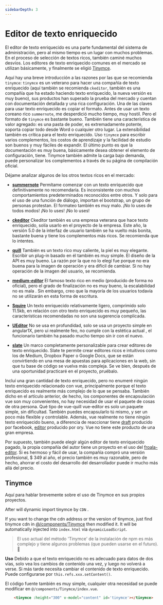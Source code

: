 ```yaml
---
sidebarDepth: 3
---
```


# Editor de texto enriquecido

El editor de texto enriquecido es una parte fundamental del sistema de administración, pero al mismo tiempo es un lugar con muchos problemas. En el proceso de selección de textos ricos, también caminé muchos desvíos. Los editores de texto enriquecido comunes en el mercado se utilizan básicamente, y finalmente se eligió [Tinymce](https://github.com/tinymce/tinymce).

Aquí hay una breve introducción a las razones por las que se recomienda `tinymce`: `tinymce` es un veterano para hacer una compañía de texto enriquecido (aquí también se recomienda `ckeditor`, también es una compañía que ha estado haciendo texto enriquecido, la nueva versión es muy bueno), sus productos han superado la prueba del mercado y cuentan con documentación detallada y una rica configuración. Una de las claves para usar texto enriquecido es copiar el formato. Antes de usar un texto coreano rico `summernote`, me desperdició mucho tiempo, muy hostil. Pero el formato de `tinymce` es bastante bueno. También tiene una característica de valor agregado: es una pasta de poder, es extremadamente potente, soporta copiar todo desde Word o cualquier otro lugar. La extensibilidad también es crítica para el texto enriquecido. Uso `tinymce` para escribir varios complementos, los costos de aprendizaje y la facilidad de estudio son buenos y muy fáciles de expandir. El último punto es que la documentación es muy buena, básicamente desea obtener el elemento de configuración, tiene. Tinymce también admite la carga bajo demanda, puede personalizar los complementos a través de su página de compilación oficial.

Déjame analizar algunos de los otros textos ricos en el mercado:

- **[summernote](https://github.com/summernote/summernote)** Permítame comenzar con un texto enriquecido que definitivamente no recomendaría. Es inconsistente con muchos comportamientos predeterminados reconocidos entre otros. Y solo para el uso de una función de diálogo, importan el bootstrap, un grupo de personas protestan. El formateo también es muy malo. ¡No lo uses de todos modos! ¡No lo uses! ¡No lo uses!

- **[ckeditor](https://github.com/galetahub/ckeditor)** Ckeditor también es una empresa veterana que hace texto enriquecido, solía ​​usarlo en el proyecto de la empresa. Este año, la versión 5.0 de la interfaz de usuario también se ha vuelto más bonita, bastante buena y tiene los complementos más ricos. Se recomienda que lo intentes.

- **[quill](https://github.com/quilljs/quill)** También es un texto rico muy caliente, la piel es muy elegante. Escribir un plug-in basado en él también es muy simple. El diseño de la API es muy bueno. La razón por la que no lo elegí fue porque no era buena para la imagen de operación y era difícil de cambiar. Si no hay operación de la imagen del usuario, se recomienda.

- **[medium-_editor_](https://github.com/yabwe/medium-editor)** El famoso texto rico en medio (producido de forma no oficial), pero el grado de finalización no es muy bueno, la escalabilidad no es mala . Sin embargo, creo que la mayoría de los usuarios todavía no se utilizarán en esta forma de escritura.

- **[Squire](https://github.com/neilj/Squire)** Un texto enriquecido relativamente ligero, comprimido solo 11.5kb, en relación con otro texto enriquecido es muy pequeño, las características recomendadas no son una sugerencia complicada.

- **[UEditor](http://ueditor.baidu.com/website/index.html)** No se usa en profundidad, solo se usa un proyecto simple en angular1X, pero ui realmente feo, no cumple con la estética actual , el funcionario también ha pasado mucho tiempo sin ir con el nuevo.

- **[slate](https://github.com/ianstormtaylor/slate)** Un marco completamente personalizable para crear editores de texto enriquecido. Slate te permite crear editores ricos e intuitivos como los de Medium, Dropbox Paper o Google Docs, que se están convirtiendo en una mesa de apuestas para aplicaciones en la web, sin que tu base de código se vuelva más compleja. Se ve bien, después de una oportunidad practicaré en el proyecto, pruébalo.

Incluí una gran cantidad de texto enriquecido, pero no enumeré ningún texto enriquecido relacionado con vue, principalmente porque el texto enriquecido es realmente más complejo de lo que se pensaba. También dicho en el artículo anterior, de hecho, los componentes de encapsulación vue son muy convenientes, no hay necesidad de usar el paquete de cosas de otra persona.
Qué tipo de vue-quill vue-editor es solo un paquete simple, sin dificultad. También puedes encapsularlo tú mismo, y ser un poco más flexible y controlable. Además, vue realmente no tiene ningún texto enriquecido bueno, a diferencia de reaccionar tiene [draft](https://github.com/facebook/draft-js) producido por facebook, [editor](https://github.com/ory/editor) producido por ory. Vue no tiene este producto de una gran empresa.

Por supuesto, también puede elegir algún editor de texto enriquecido pagado, la propia compañía del autor tiene un proyecto en el uso del [froala-editor](https://www.froala.com/wysiwyg-editor). Si es hermoso y fácil de usar, la compañía compró una versión profesional, $ 349 al año, el precio también es muy razonable, pero de hecho, ahorrar el costo del desarrollo del desarrollador puede ir mucho más allá del precio.

## Tinymce

Aquí para hablar brevemente sobre el uso de Tinymce en sus propios proyectos.

After <Badge text="v4.2.0+"/> will dynamic import tinymce by `CDN` .

If you want to change the cdn address or the version of tinymce, just find tinymce cdn in [@/components/Tinymce](https://github.com/LZQ5232/vue-element-admin/blob/master/src/components/Tinymce/index.vue) then modified it. It will be automatically injected into `index.html` via `dynamicLoadScript`.

> El uso actual del método 'Tinymce' de la instalación de npm es más complejo y tiene algunos problemas (que pueden usarse en el futuro). :space_invader:

**Uso**
Debido a que el texto enriquecido no es adecuado para datos de dos vías, solo vea los cambios de contenido una vez, y luego no volverá a verse. Si más tarde necesita cambiar el contenido de texto enriquecido. Puede configurarse por `this.refs.xxx.setContent()`.

El código fuente también es muy simple, cualquier otra necesidad se puede modificar en `@/components/Tinymce/index.vue`.

```html
    <tinymce :height="300" v-model="content" id='tinymce'></tinymce>
```
